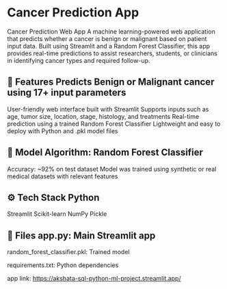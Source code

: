 # Cancer Prediction App

Cancer Prediction Web App A machine learning-powered web application that predicts whether a cancer is benign or malignant based on patient input data. Built using Streamlit and a Random Forest Classifier, this app provides real-time predictions to assist researchers, students, or clinicians in identifying cancer types and required follow-up.

## 🚀 Features Predicts Benign or Malignant cancer using 17+ input parameters
User-friendly web interface built with Streamlit
Supports inputs such as age, tumor size, location, stage, histology, and treatments
Real-time prediction using a trained Random Forest Classifier
Lightweight and easy to deploy with Python and .pkl model files

## 🧠 Model Algorithm: Random Forest Classifier
Accuracy: ~92% on test dataset
Model was trained using synthetic or real medical datasets with relevant features

## ⚙️ Tech Stack Python
Streamlit
Scikit-learn
NumPy
Pickle

## 📁 Files app.py: Main Streamlit app

random_forest_classifier.pkl: Trained model

requirements.txt: Python dependencies

app link: https://akshata-sql-python-ml-project.streamlit.app/
